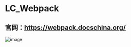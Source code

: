 # LC_Webpack
## 官网：https://webpack.docschina.org/
![image](https://user-images.githubusercontent.com/26539681/128446307-73a1d0b3-69c5-4d40-9981-230766528749.png)

